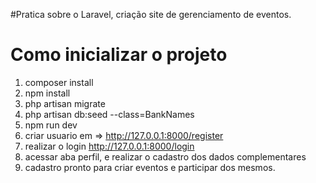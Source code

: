 #Pratica sobre o Laravel, criação site de gerenciamento de eventos.

#  Como inicializar o projeto   # 

1. composer install
2. npm install
3. php artisan migrate
4. php artisan db:seed --class=BankNames
5. npm run dev
6. criar usuario em => http://127.0.0.1:8000/register
7. realizar o login http://127.0.0.1:8000/login
8. acessar  aba perfil, e realizar o cadastro dos dados complementares
9. cadastro pronto para criar eventos e participar dos mesmos.
